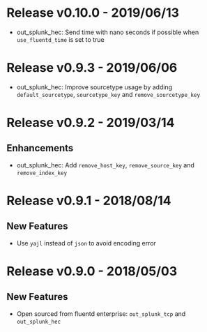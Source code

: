 # Release v0.10.0 - 2019/06/13

* out_splunk_hec: Send time with nano seconds if possible when `use_fluentd_time` is set to true

# Release v0.9.3 - 2019/06/06

* out_splunk_hec: Improve sourcetype usage by adding `default_sourcetype`, `sourcetype_key` and `remove_sourcetype_key`

# Release v0.9.2 - 2019/03/14

## Enhancements

* out_splunk_hec: Add `remove_host_key`, `remove_source_key` and `remove_index_key`

# Release v0.9.1 - 2018/08/14

## New Features

* Use `yajl` instead of `json` to avoid encoding error

# Release v0.9.0 - 2018/05/03

## New Features

* Open sourced from fluentd enterprise: `out_splunk_tcp` and `out_splunk_hec`
